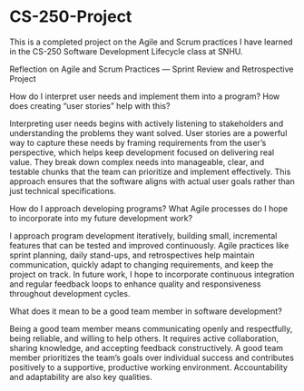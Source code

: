 # CS-250-Project
This is a completed project on the Agile and Scrum practices I have learned in the CS-250 Software Development Lifecycle class at SNHU.

Reflection on Agile and Scrum Practices — Sprint Review and Retrospective Project

How do I interpret user needs and implement them into a program? How does creating “user stories” help with this?

Interpreting user needs begins with actively listening to stakeholders and understanding the problems they want solved. User stories are a powerful way to capture these needs by framing requirements from the user’s perspective, which helps keep development focused on delivering real value. They break down complex needs into manageable, clear, and testable chunks that the team can prioritize and implement effectively. This approach ensures that the software aligns with actual user goals rather than just technical specifications.

How do I approach developing programs? What Agile processes do I hope to incorporate into my future development work?

I approach program development iteratively, building small, incremental features that can be tested and improved continuously. Agile practices like sprint planning, daily stand-ups, and retrospectives help maintain communication, quickly adapt to changing requirements, and keep the project on track. In future work, I hope to incorporate continuous integration and regular feedback loops to enhance quality and responsiveness throughout development cycles.

What does it mean to be a good team member in software development?

Being a good team member means communicating openly and respectfully, being reliable, and willing to help others. It requires active collaboration, sharing knowledge, and accepting feedback constructively. A good team member prioritizes the team’s goals over individual success and contributes positively to a supportive, productive working environment. Accountability and adaptability are also key qualities.

